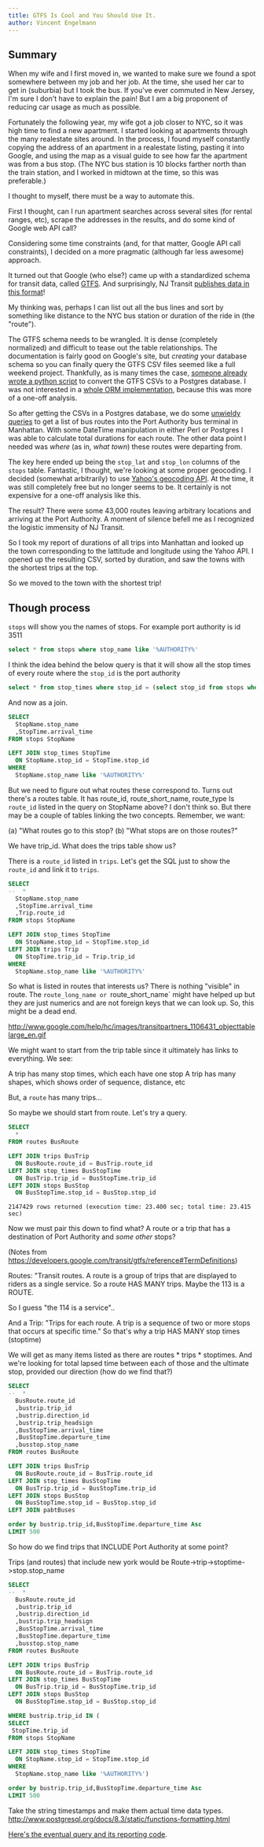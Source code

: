 ```yaml
---
title: GTFS Is Cool and You Should Use It.
author: Vincent Engelmann
---
```


## Summary

When my wife and I first moved in, we wanted to make sure we found a spot somewhere between my job and her job. At the time, she used her car to get in (suburbia) but I took the bus. If you've ever commuted in New Jersey, I'm sure I don't have to explain the pain! But I am a big proponent of reducing car usage as much as possible.

Fortunately the following year, my wife got a job closer to NYC, so it was high time to find a new apartment. I started looking at apartments through the many realestate sites around. In the process, I found myself constantly copying the address of an apartment in a realestate listing, pasting it into Google, and using the map as a visual guide to see how far the apartment was from a bus stop. (The NYC bus station is 10 blocks farther north than the train station, and I worked in midtown at the time, so this was preferable.)

I thought to myself, there must be a way to automate this.

First I thought, can I run apartment searches across several sites (for rental ranges, etc), scrape the addresses in the results, and do some kind of Google web API call?

Considering some time constraints (and, for that matter, Google API call constraints), I decided on a more pragmatic (although far less awesome) approach.

It turned out that Google (who else?) came up with a standardized schema for transit data, called [GTFS](https://developers.google.com/transit/gtfs/reference). And surprisingly, NJ Transit [publishes data in this format](https://www.njtransit.com/mt/mt_servlet.srv?hdnPageAction=MTDevLoginTo)!

My thinking was, perhaps I can list out all the bus lines and sort by something like distance to the NYC bus station or duration of the ride in (the "route").

The GTFS schema needs to be wrangled. It is dense (completely normalized) and difficult to tease out the table relationships. The documentation is fairly good on Google's site, but *creating* your database schema so you can finally query the GTFS CSV files seemed like a full weekend project. Thankfully, as is many times the case, [someone already wrote a python script](http://cbick.github.io/gtfs_SQL_importer/html/index.html) to convert the GTFS CSVs to a Postgres database. I was not interested in a [whole ORM implementation](https://code.google.com/p/gtfsdb/), because this was more of a one-off analysis.

So after getting the CSVs in a Postgres database, we do some [unwieldy queries](https://gist.github.com/engelmav/4246029) to get a list of bus routes into the Port Authority bus terminal in Manhattan. With some DateTime manipulation in either Perl or Postgres I was able to calculate total durations for each route. The other data point I needed was *where* (as in, *what town*) these routes were departing from.

The key here ended up being the ``stop_lat`` and ``stop_lon`` columns of the ``stops`` table. Fantastic, I thought, we're looking at some proper geocoding. I decided (somewhat arbitrarily) to use [Yahoo's geocoding API](http://developer.yahoo.com/boss/geo/). At the time, it was still completely free but no longer seems to be. It certainly is not expensive for a one-off analysis like this.

The result? There were some 43,000 routes leaving arbitrary locations and arriving at the Port Authority. A moment of silence befell me as I recognized the logistic immensity of NJ Transit.

So I took my report of durations of all trips into Manhattan and looked up the town corresponding to the lattitude and longitude using the Yahoo API. I opened up the resulting CSV, sorted by duration, and saw the towns with the shortest trips at the top.

So we moved to the town with the shortest trip!

## Though process

`stops` will show you the names of stops. For example port authority is id 3511

```sql
select * from stops where stop_name like '%AUTHORITY%'
```

I think the idea behind the below query is that it will show all the stop times of every route where the `stop_id` is the port authority

```sql
select * from stop_times where stop_id = (select stop_id from stops where stop_name like '%AUTHORITY%')
```

And now as a join.

```sql
SELECT
  StopName.stop_name
  ,StopTime.arrival_time
FROM stops StopName

LEFT JOIN stop_times StopTime
  ON StopName.stop_id = StopTime.stop_id
WHERE
  StopName.stop_name like '%AUTHORITY%'
```

But we need to figure out what routes these correspond to.
Turns out there's a routes table. It has route_id, route_short_name, route_type
Is `route_id` listed in the query on StopName above? I don't think so. But there may be a couple of tables linking the two concepts.
Remember, we want:

(a) "What routes go to this stop?
(b) "What stops are on those routes?"

We have trip_id. What does the trips table show us?

There is a `route_id` listed in `trips`. Let's get the SQL just to show the `route_id` and link it to `trips`.

```sql
SELECT
--  *
  StopName.stop_name
  ,StopTime.arrival_time
  ,Trip.route_id
FROM stops StopName

LEFT JOIN stop_times StopTime
  ON StopName.stop_id = StopTime.stop_id
LEFT JOIN trips Trip
  ON StopTime.trip_id = Trip.trip_id 
WHERE
  StopName.stop_name like '%AUTHORITY%'
```

So what is listed in routes that interests us? There is nothing "visible" in route. The `route_long_name or `route_short_name` might have helped up but they are just numerics and are not foreign keys that we can look up. So, this might be a dead end.

http://www.google.com/help/hc/images/transitpartners_1106431_objecttablelarge_en.gif

We might want to start from the trip table since it ultimately has links to everything. We see:

A trip has many stop times, which each have one stop
A trip has many shapes, which shows order of sequence, distance, etc

But, a `route` has many trips...

So maybe we should start from route. Let's try a query.

```sql
SELECT
  *
FROM routes BusRoute

LEFT JOIN trips BusTrip
  ON BusRoute.route_id = BusTrip.route_id
LEFT JOIN stop_times BusStopTime
  ON BusTrip.trip_id = BusStopTime.trip_id
LEFT JOIN stops BusStop
  ON BusStopTime.stop_id = BusStop.stop_id
```

`2147429 rows returned (execution time: 23.400 sec; total time: 23.415 sec)`

Now we must pair this down to find what? A route or a trip that has a destination of Port Authority and _some other_ stops?

(Notes from https://developers.google.com/transit/gtfs/reference#TermDefinitions)

Routes:
"Transit routes. A route is a group of trips that are displayed to riders as a single service. So a route HAS MANY trips. Maybe the 113 is a ROUTE.

So I guess "the 114 is a service"..

And a Trip:
"Trips for each route. A trip is a sequence of two or more stops that occurs at specific time." So that's why a trip HAS MANY stop times (stoptime)


We will get as many items listed as there are routes * trips * stoptimes. And we're looking for total lapsed time between each of those and the ultimate stop, provided our direction (how do we find that?)

```sql
SELECT
--  *
  BusRoute.route_id
  ,bustrip.trip_id
  ,bustrip.direction_id
  ,bustrip.trip_headsign
  ,BusStopTime.arrival_time
  ,BusStopTime.departure_time
  ,busstop.stop_name
FROM routes BusRoute

LEFT JOIN trips BusTrip
  ON BusRoute.route_id = BusTrip.route_id
LEFT JOIN stop_times BusStopTime
  ON BusTrip.trip_id = BusStopTime.trip_id
LEFT JOIN stops BusStop
  ON BusStopTime.stop_id = BusStop.stop_id
LEFT JOIN pabtBuses

order by bustrip.trip_id,BusStopTime.departure_time Asc  
LIMIT 500
```

So how do we find trips that INCLUDE Port Authority at some point?

Trips (and routes) that include new york would be 
Route->trip->stoptime->stop.stop_name

```sql
SELECT
--  *
  BusRoute.route_id
  ,bustrip.trip_id
  ,bustrip.direction_id
  ,bustrip.trip_headsign
  ,BusStopTime.arrival_time
  ,BusStopTime.departure_time
  ,busstop.stop_name
FROM routes BusRoute

LEFT JOIN trips BusTrip
  ON BusRoute.route_id = BusTrip.route_id
LEFT JOIN stop_times BusStopTime
  ON BusTrip.trip_id = BusStopTime.trip_id
LEFT JOIN stops BusStop
  ON BusStopTime.stop_id = BusStop.stop_id

WHERE bustrip.trip_id IN (
SELECT
 StopTime.trip_id
FROM stops StopName

LEFT JOIN stop_times StopTime
  ON StopName.stop_id = StopTime.stop_id
WHERE
  StopName.stop_name like '%AUTHORITY%') 

order by bustrip.trip_id,BusStopTime.departure_time Asc  
LIMIT 500
```

Take the string timestamps and make them actual time data types.
http://www.postgresql.org/docs/8.3/static/functions-formatting.html

[Here's the eventual query and its reporting code](https://github.com/engelmav/gtfs_analysis/blob/master/gtfs_port_auth.pl).